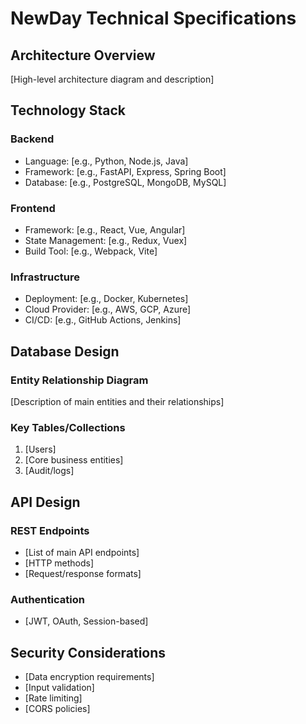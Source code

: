 # NewDay Technical Specifications

## Architecture Overview

[High-level architecture diagram and description]

## Technology Stack

### Backend
- Language: [e.g., Python, Node.js, Java]
- Framework: [e.g., FastAPI, Express, Spring Boot]
- Database: [e.g., PostgreSQL, MongoDB, MySQL]

### Frontend
- Framework: [e.g., React, Vue, Angular]
- State Management: [e.g., Redux, Vuex]
- Build Tool: [e.g., Webpack, Vite]

### Infrastructure
- Deployment: [e.g., Docker, Kubernetes]
- Cloud Provider: [e.g., AWS, GCP, Azure]
- CI/CD: [e.g., GitHub Actions, Jenkins]

## Database Design

### Entity Relationship Diagram
[Description of main entities and their relationships]

### Key Tables/Collections
1. [Users]
2. [Core business entities]
3. [Audit/logs]

## API Design

### REST Endpoints
- [List of main API endpoints]
- [HTTP methods]
- [Request/response formats]

### Authentication
- [JWT, OAuth, Session-based]

## Security Considerations

- [Data encryption requirements]
- [Input validation]
- [Rate limiting]
- [CORS policies]
